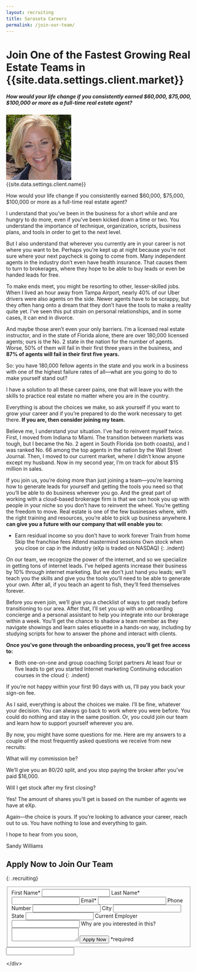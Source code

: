 ```yaml
---
layout: recruiting
title: Sarasota Careers
permalink: /join-our-team/
---
```


<div class="recruiting-page"><h1 class="join-us">Join One of the Fastest Growing Real Estate Teams in {{site.data.settings.client.market}}</h1><h5 class="join-us-subtitle">How would your life change if you consistently earned $60,000, $75,000, $100,000 or more as a full-time real estate agent?</h5><div class="recruiting-photo"><span class="client-image-container"><img alt="{{site.data.settings.client.name}}" class="client-image" src="/img/headshot.jpg" /> </span></div></div>

<figcaption class="caption">{{site.data.settings.client.name}}</figcaption>

How would your life change if you consistently earned $60,000, $75,000, $100,000 or more as a full-time real estate agent?

I understand that you’ve been in the business for a short while and are hungry to do more, even if you’ve been kicked down a time or two. You understand the importance of technique, organization, scripts, business plans, and tools in order to get to the next level.

But I also understand that wherever you currently are in your career is not where you want to be. Perhaps you’re kept up at night because you’re not sure where your next paycheck is going to come from. Many independent agents in the industry don’t even have health insurance. That causes them to turn to brokerages, where they hope to be able to buy leads or even be handed leads for free.

To make ends meet, you might be resorting to other, lesser-skilled jobs. When I lived an hour away from Tampa Airport, nearly 40% of our Uber drivers were also agents on the side. Newer agents have to be scrappy, but they often hang onto a dream that they don’t have the tools to make a reality quite yet. I’ve seen this put strain on personal relationships, and in some cases, it can end in divorce.

And maybe those aren’t even your only barriers. I’m a licensed real estate instructor, and in the state of Florida alone, there are over 180,000 licensed agents; ours is the No. 2 state in the nation for the number of agents. Worse, 50% of them will fail in their first three years in the business, and **87% of agents will fail in their first five years.**

So: you have 180,000 fellow agents in the state and you work in a business with one of the highest failure rates of all—what are you going to do to make yourself stand out?

I have a solution to all these career pains, one that will leave you with the skills to practice real estate no matter where you are in the country.

Everything is about the choices we make, so ask yourself if you want to grow your career and if you’re prepared to do the work necessary to get there. **If you are, then consider joining my team.**

Believe me, I understand your situation. I’ve had to reinvent myself twice. First, I moved from Indiana to Miami. The transition between markets was tough, but I became the No. 2 agent in South Florida (on both coasts), and I was ranked No. 66 among the top agents in the nation by the Wall Street Journal. Then, I moved to our current market, where I didn’t know anyone except my husband. Now in my second year, I’m on track for about $15 million in sales.

If you join us, you’re doing more than just joining a team—you’re learning how to generate leads for yourself and getting the tools you need so that you’ll be able to do business wherever you go. And the great part of working with a cloud-based brokerage firm is that we can hook you up with people in your niche so you don’t have to reinvent the wheel. You’re getting the freedom to move. Real estate is one of the few businesses where, with the right training and resources, you’re able to pick up business anywhere. **I can give you a future with our company that will enable you to:**

* Earn residual income so you don’t have to work forever Train from home Skip the franchise fees Attend mastermind sessions Own stock when you close or cap in the industry (eXp is traded on NASDAQ)
{: .indent}

On our team, we recognize the power of the internet, and so we specialize in getting tons of internet leads. I’ve helped agents increase their business by 10% through internet marketing. But we don’t just hand you leads; we’ll teach you the skills and give you the tools you’ll need to be able to generate your own. After all, if you teach an agent to fish, they’ll feed themselves forever.

Before you even join, we’ll give you a checklist of ways to get ready before transitioning to our area. After that, I’ll set you up with an onboarding concierge and a personal assistant to help you integrate into our brokerage within a week. You’ll get the chance to shadow a team member as they navigate showings and learn sales etiquette in a hands-on way, including by studying scripts for how to answer the phone and interact with clients.

**Once you’ve gone through the onboarding process, you’ll get free access to:**

* Both one-on-one and group coaching Script partners At least four or five leads to get you started Internet marketing Continuing education courses in the cloud
{: .indent}

If you’re not happy within your first 90 days with us, I’ll pay you back your sign-on fee.

As I said, everything is about the choices we make. I’ll be fine, whatever your decision. You can always go back to work where you were before. You could do nothing and stay in the same position. Or, you could join our team and learn how to support yourself wherever you are.

By now, you might have some questions for me. Here are my answers to a couple of the most frequently asked questions we receive from new recruits:

What will my commission be?

We’ll give you an 80/20 split, and you stop paying the broker after you’ve paid $16,000.

Will I get stock after my first closing?

Yes\! The amount of shares you’ll get is based on the number of agents we have at eXp.

Again—the choice is yours. If you’re looking to advance your career, reach out to us. You have nothing to lose and everything to gain.

I hope to hear from you soon,

Sandy Williams

## Apply Now to Join Our Team
{: .recruiting}

<form method="post" class="home-value cta-forms" action="https://formspree.io/{{site.data.settings.client.email}}" onsubmit="return setReturn()"><fieldset><label for="firstname">First Name*</label> <input type="text" required="" name="firstname" /> <label for="lastname">Last Name*</label> <input type="text" required="" name="lastname" /> <label for="email">Email*</label> <input type="text" name="name" /> <label for="phone">Phone Number </label> <input type="tel" name="phone" /> <!--base32-c9gq6t9k68pkcd3jcwpp4rbkcmtk4-base32--><label for="city">City </label> <input type="text" name="city" /> <label for="state">State </label> <input type="text" name="state" /> <label for="employer">Current Employer </label> <input type="text" name="employer" /> <label for="message">Why are you interested in this? </label><textarea name="employer"></textarea> <!--base32-c9gq6t9k68pk8cbme5gq4uv4cguqachj70r2urk1edjk6cg-base32--><input class="submit light-light" type="submit" value="Apply Now" name="submitrecruitingForm" /> <span class="asterisk">*required</span></fieldset><!--base32-c9gq6t9k68pk8c9he1t7cxkecdkpedhpe9h6at3me5r7ee1kddhpwx9q71up4tb3f1u6mc3mdcwp6vkg6rw3gc1dc9gq6t9k68-base32--><div class="hidden"><input type="hidden" value="{{site.data.settings.client.email}}" name="_to" /> <input type="hidden" value="Recruiting Contact Request Message From Your Vyral Careers and Training Video Blog" name="_subject" /> <input type="text" name="_gotcha" /></div></form>

&lt;/div&gt;

&nbsp;